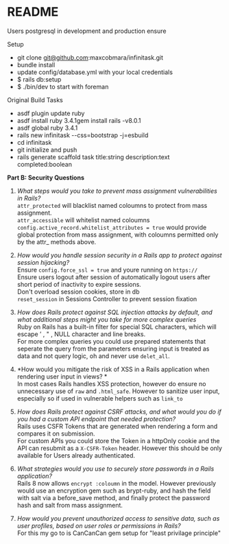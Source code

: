 # README

Users postgresql in development and production ensure 

Setup

* git clone git@github.com:maxcobmara/infinitask.git
* bundle install
* update config/database.yml with your local credentials
* $ rails db:setup
* $ ./bin/dev to start with foreman



Original Build Tasks

  * asdf plugin update ruby
  * asdf install ruby 3.4.1gem install rails -v8.0.1
  * asdf global ruby 3.4.1
  * rails new infinitask --css=bootstrap -j=esbuild
  * cd infinitask
  * git initialize and push
  * rails generate scaffold task title:string description:text completed:boolean


**Part B: Security Questions**

1. *What steps would you take to prevent mass assignment vulnerabilities in Rails?*
<br/>`attr_protected` will blacklist named coloumns to protect from mass assignment.
<br/>`attr_accessible` will whitelist named coloumns
<br/>`config.active_record.whitelist_attributes = true` would provide global protection from mass assignment, with coloumns permitted only by the attr_ methods above.
  
2. *How would you handle session security in a Rails app to protect against session hijacking?*
<br/>Ensure `config.force_ssl = true` and youre running on `https://`
<br/>Ensure users logout after session of automatically logout users after short period of inactivity to expire sessions.
<br/>Don't overload session cookies, store in db
<br/>`reset_session` in Sessions Controller to prevent session fixation

3. *How does Rails protect against SQL injection attacks by default, and what additional steps might you take for more complex queries*
<br/> Ruby on Rails has a built-in filter for special SQL characters, which will escape ’ , " , NULL character and line breaks.
<br/>For more complex queries you could use prepared statements that seperate the query from the parameters ensuring input is treated as data and not query logic, oh and never use `delet_all`.

4. *How would you mitigate the risk of XSS in a Rails application when rendering user input in views?
*<br/> In most cases Rails handles XSS protection, however do ensure no unnecessary use of `raw` and `.html_safe`.  However to sanitize user input, especially so if used in vulnerable helpers such as `link_to` 

5. *How does Rails protect against CSRF attacks, and what would you do if you had a custom API endpoint that needed protection?*
<br/>Rails uses CSFR Tokens that are generated when rendering a form and compares it on submission.
<br/>For custom APIs you could store the Token in a httpOnly cookie and the API can resubmit as a `X-CSFR-Token` header.  However this should be only available for Users already authenticated.

6. *What strategies would you use to securely store passwords in a Rails application?*
<br/> Rails 8 now allows `encrypt :coloumn` in the model.  However previously would use an encryption gem such as brypt-ruby, and hash the field with salt via a before_save method, and finally protect the password hash and salt from mass assignment.

7. *How would you prevent unauthorized access to sensitive data, such as user profiles, based on user roles or permissions in Rails?*
<br/>For this my go to is CanCanCan gem setup for "least privilage principle" 